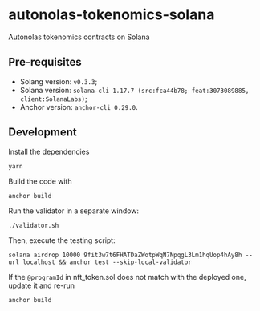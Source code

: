 # autonolas-tokenomics-solana
Autonolas tokenomics contracts on Solana

## Pre-requisites
- Solang version: `v0.3.3`;
- Solana version: `solana-cli 1.17.7 (src:fca44b78; feat:3073089885, client:SolanaLabs)`;
- Anchor version: `anchor-cli 0.29.0`.

## Development
Install the dependencies
```
yarn
```

Build the code with
```
anchor build
```

Run the validator in a separate window:
```
./validator.sh
```

Then, execute the testing script:
```
solana airdrop 10000 9fit3w7t6FHATDaZWotpWqN7NpqgL3Lm1hqUop4hAy8h --url localhost && anchor test --skip-local-validator
```

If the `@programId` in nft_token.sol does not match with the deployed one, update it and re-run
```
anchor build
```